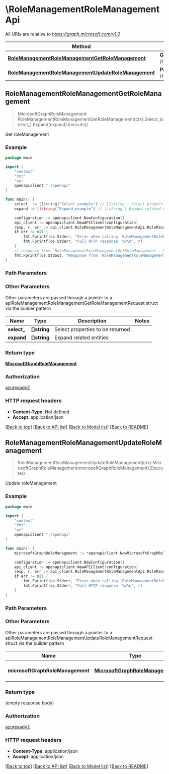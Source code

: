 # \RoleManagementRoleManagementApi

All URIs are relative to *https://graph.microsoft.com/v1.0*

Method | HTTP request | Description
------------- | ------------- | -------------
[**RoleManagementRoleManagementGetRoleManagement**](RoleManagementRoleManagementApi.md#RoleManagementRoleManagementGetRoleManagement) | **Get** /roleManagement | Get roleManagement
[**RoleManagementRoleManagementUpdateRoleManagement**](RoleManagementRoleManagementApi.md#RoleManagementRoleManagementUpdateRoleManagement) | **Patch** /roleManagement | Update roleManagement



## RoleManagementRoleManagementGetRoleManagement

> MicrosoftGraphRoleManagement RoleManagementRoleManagementGetRoleManagement(ctx).Select_(select_).Expand(expand).Execute()

Get roleManagement

### Example

```go
package main

import (
    "context"
    "fmt"
    "os"
    openapiclient "./openapi"
)

func main() {
    select_ := []string{"Select_example"} // []string | Select properties to be returned (optional)
    expand := []string{"Expand_example"} // []string | Expand related entities (optional)

    configuration := openapiclient.NewConfiguration()
    api_client := openapiclient.NewAPIClient(configuration)
    resp, r, err := api_client.RoleManagementRoleManagementApi.RoleManagementRoleManagementGetRoleManagement(context.Background()).Select_(select_).Expand(expand).Execute()
    if err != nil {
        fmt.Fprintf(os.Stderr, "Error when calling `RoleManagementRoleManagementApi.RoleManagementRoleManagementGetRoleManagement``: %v\n", err)
        fmt.Fprintf(os.Stderr, "Full HTTP response: %v\n", r)
    }
    // response from `RoleManagementRoleManagementGetRoleManagement`: MicrosoftGraphRoleManagement
    fmt.Fprintf(os.Stdout, "Response from `RoleManagementRoleManagementApi.RoleManagementRoleManagementGetRoleManagement`: %v\n", resp)
}
```

### Path Parameters



### Other Parameters

Other parameters are passed through a pointer to a apiRoleManagementRoleManagementGetRoleManagementRequest struct via the builder pattern


Name | Type | Description  | Notes
------------- | ------------- | ------------- | -------------
 **select_** | **[]string** | Select properties to be returned | 
 **expand** | **[]string** | Expand related entities | 

### Return type

[**MicrosoftGraphRoleManagement**](MicrosoftGraphRoleManagement.md)

### Authorization

[azureaadv2](../README.md#azureaadv2)

### HTTP request headers

- **Content-Type**: Not defined
- **Accept**: application/json

[[Back to top]](#) [[Back to API list]](../README.md#documentation-for-api-endpoints)
[[Back to Model list]](../README.md#documentation-for-models)
[[Back to README]](../README.md)


## RoleManagementRoleManagementUpdateRoleManagement

> RoleManagementRoleManagementUpdateRoleManagement(ctx).MicrosoftGraphRoleManagement(microsoftGraphRoleManagement).Execute()

Update roleManagement

### Example

```go
package main

import (
    "context"
    "fmt"
    "os"
    openapiclient "./openapi"
)

func main() {
    microsoftGraphRoleManagement := *openapiclient.NewMicrosoftGraphRoleManagement() // MicrosoftGraphRoleManagement | New property values

    configuration := openapiclient.NewConfiguration()
    api_client := openapiclient.NewAPIClient(configuration)
    resp, r, err := api_client.RoleManagementRoleManagementApi.RoleManagementRoleManagementUpdateRoleManagement(context.Background()).MicrosoftGraphRoleManagement(microsoftGraphRoleManagement).Execute()
    if err != nil {
        fmt.Fprintf(os.Stderr, "Error when calling `RoleManagementRoleManagementApi.RoleManagementRoleManagementUpdateRoleManagement``: %v\n", err)
        fmt.Fprintf(os.Stderr, "Full HTTP response: %v\n", r)
    }
}
```

### Path Parameters



### Other Parameters

Other parameters are passed through a pointer to a apiRoleManagementRoleManagementUpdateRoleManagementRequest struct via the builder pattern


Name | Type | Description  | Notes
------------- | ------------- | ------------- | -------------
 **microsoftGraphRoleManagement** | [**MicrosoftGraphRoleManagement**](MicrosoftGraphRoleManagement.md) | New property values | 

### Return type

 (empty response body)

### Authorization

[azureaadv2](../README.md#azureaadv2)

### HTTP request headers

- **Content-Type**: application/json
- **Accept**: application/json

[[Back to top]](#) [[Back to API list]](../README.md#documentation-for-api-endpoints)
[[Back to Model list]](../README.md#documentation-for-models)
[[Back to README]](../README.md)

